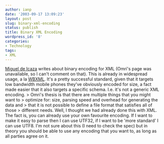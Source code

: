 ```yaml
---
author: ianp
date: '2003-09-17 13:09:23'
layout: post
slug: binary-xml-encoding
status: publish
title: Binary XML Encoding
wordpress_id: '8'
categories:
- Technology
tags:
- XML
---
```


[Miguel de
Icaza](http://primates.ximian.com/\~miguel/archive/2003/Sep-16.html)
writes about binary encoding for XML (Omri's page was unavailable, so I
can't comment on that). This is already in widespread usage, a la
[WBXML](http://www.wapforum.org/what/technical.htm). It's a pretty
successful standard, given that it targets low bandwidth mobile phones
they've obviously encoded for size, a fact made easier that it also
targets a specific schema. I.e. it's not a generic XML encoding. \>
Omri's thesis is that there are multiple things that you might want to
\> optimize for: size, parsing speed and overhead for generating the
data and \> that it is not possible to define a file format that
satisfies all of those \> different needs. Well, I thought we had
already done this with XML. The fact is, you can already use your own
favourite encoding. If I want to make it easy to parse then I can use
UTF32, if I want to be 'more standard' I can use UTF8. I'm not sure
about this (I need to check the spec) but in theory you should be able
to use any encoding that you want to, as long as all parties agree on
it.
